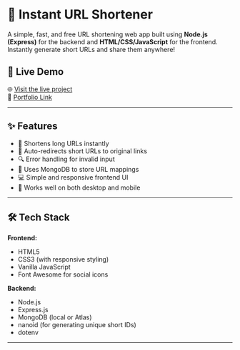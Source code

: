 # 🔗 Instant URL Shortener

A simple, fast, and free URL shortening web app built using **Node.js (Express)** for the backend and **HTML/CSS/JavaScript** for the frontend. Instantly generate short URLs and share them anywhere!

## 🚀 Live Demo

🌐 [Visit the live project](https://url-shortener.onrender.com/)  
📁 [Portfolio Link](https://rohitsinghcodes-portfolio.onrender.com/)

---

## ✨ Features

- 🔗 Shortens long URLs instantly
- 🔁 Auto-redirects short URLs to original links
- 🔍 Error handling for invalid input
- 💾 Uses MongoDB to store URL mappings
- 💻 Simple and responsive frontend UI
- 📱 Works well on both desktop and mobile

---

## 🛠 Tech Stack

**Frontend:**
- HTML5
- CSS3 (with responsive styling)
- Vanilla JavaScript
- Font Awesome for social icons

**Backend:**
- Node.js
- Express.js
- MongoDB (local or Atlas)
- nanoid (for generating unique short IDs)
- dotenv

---
